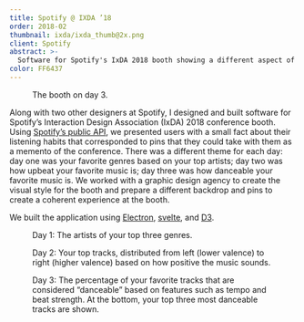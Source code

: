 ```yaml
---
title: Spotify @ IXDA ’18
order: 2018-02
thumbnail: ixda/ixda_thumb@2x.png
client: Spotify
abstract: >-
  Software for Spotify's IxDA 2018 booth showing a different aspect of your listening habits for each of the three days of the conference.
color: FF6437
---
```


<figure>
  <img alt="" src="/img/work/ixda/IMG_5723.jpg" />
  <figcaption>The booth on day 3.</figcaption>
</figure>

Along with two other designers at Spotify, I designed and built software for Spotify’s Interaction Design Association (IxDA) 2018 conference booth. Using [Spotify’s public API](https://developer.spotify.com/), we presented users with a small fact about their listening habits that corresponded to pins that they could take with them as a memento of the conference. There was a different theme for each day: day one was your favorite genres based on your top artists; day two was how upbeat your favorite music is; day three was how danceable your favorite music is. We worked with a graphic design agency to create the visual style for the booth and prepare a different backdrop and pins to create a coherent experience at the booth.

We built the application using [Electron](https://electronjs.org/), [svelte](https://svelte.technology/), and [D3](https://d3js.org/).

<figure>
  <img alt="" src="/img/work/ixda/day_1.png" />
  <figcaption>Day 1: The artists of your top three genres.</figcaption>
</figure>

<figure>
  <img alt="" src="/img/work/ixda/day_2.png" />
  <figcaption>
    Day 2: Your top tracks, distributed from left (lower valence) to right (higher valence) based on how positive the music sounds.
  </figcaption>
</figure>

<figure>
  <img alt="" src="/img/work/ixda/day_3.png" />
  <figcaption>
    Day 3: The percentage of your favorite tracks that are considered “danceable” based on features such as tempo and beat strength. At the bottom, your top three most danceable tracks are shown.
  </figcaption>
</figure>
